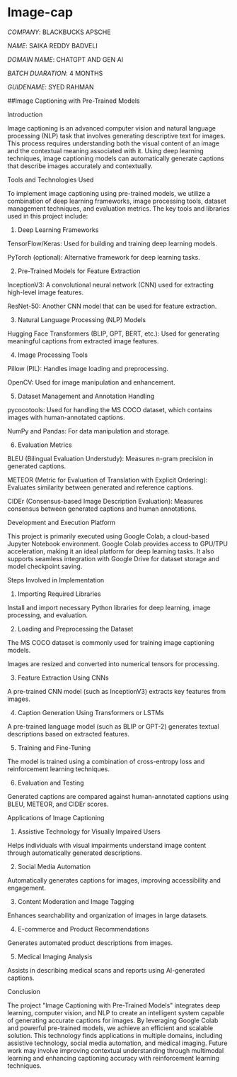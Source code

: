 # Image-cap

*COMPANY*: BLACKBUCKS APSCHE

*NAME*: SAIKA REDDY BADVELI

*DOMAIN NAME*: CHATGPT AND GEN AI

*BATCH DUARATION*: 4 MONTHS

*GUIDENAME*: SYED RAHMAN

##Image Captioning with Pre-Trained Models

Introduction

Image captioning is an advanced computer vision and natural language processing (NLP) task that involves generating descriptive text for images. This process requires understanding both the visual content of an image and the contextual meaning associated with it. Using deep learning techniques, image captioning models can automatically generate captions that describe images accurately and contextually.

Tools and Technologies Used

To implement image captioning using pre-trained models, we utilize a combination of deep learning frameworks, image processing tools, dataset management techniques, and evaluation metrics. The key tools and libraries used in this project include:

1. Deep Learning Frameworks

TensorFlow/Keras: Used for building and training deep learning models.

PyTorch (optional): Alternative framework for deep learning tasks.

2. Pre-Trained Models for Feature Extraction

InceptionV3: A convolutional neural network (CNN) used for extracting high-level image features.

ResNet-50: Another CNN model that can be used for feature extraction.

3. Natural Language Processing (NLP) Models

Hugging Face Transformers (BLIP, GPT, BERT, etc.): Used for generating meaningful captions from extracted image features.

4. Image Processing Tools

Pillow (PIL): Handles image loading and preprocessing.

OpenCV: Used for image manipulation and enhancement.

5. Dataset Management and Annotation Handling

pycocotools: Used for handling the MS COCO dataset, which contains images with human-annotated captions.

NumPy and Pandas: For data manipulation and storage.

6. Evaluation Metrics

BLEU (Bilingual Evaluation Understudy): Measures n-gram precision in generated captions.

METEOR (Metric for Evaluation of Translation with Explicit Ordering): Evaluates similarity between generated and reference captions.

CIDEr (Consensus-based Image Description Evaluation): Measures consensus between generated captions and human annotations.

Development and Execution Platform

This project is primarily executed using Google Colab, a cloud-based Jupyter Notebook environment. Google Colab provides access to GPU/TPU acceleration, making it an ideal platform for deep learning tasks. It also supports seamless integration with Google Drive for dataset storage and model checkpoint saving.

Steps Involved in Implementation

1. Importing Required Libraries

Install and import necessary Python libraries for deep learning, image processing, and evaluation.

2. Loading and Preprocessing the Dataset

The MS COCO dataset is commonly used for training image captioning models.

Images are resized and converted into numerical tensors for processing.

3. Feature Extraction Using CNNs

A pre-trained CNN model (such as InceptionV3) extracts key features from images.

4. Caption Generation Using Transformers or LSTMs

A pre-trained language model (such as BLIP or GPT-2) generates textual descriptions based on extracted features.

5. Training and Fine-Tuning

The model is trained using a combination of cross-entropy loss and reinforcement learning techniques.

6. Evaluation and Testing

Generated captions are compared against human-annotated captions using BLEU, METEOR, and CIDEr scores.

Applications of Image Captioning

1. Assistive Technology for Visually Impaired Users

Helps individuals with visual impairments understand image content through automatically generated descriptions.

2. Social Media Automation

Automatically generates captions for images, improving accessibility and engagement.

3. Content Moderation and Image Tagging

Enhances searchability and organization of images in large datasets.

4. E-commerce and Product Recommendations

Generates automated product descriptions from images.

5. Medical Imaging Analysis

Assists in describing medical scans and reports using AI-generated captions.

Conclusion

The project "Image Captioning with Pre-Trained Models" integrates deep learning, computer vision, and NLP to create an intelligent system capable of generating accurate captions for images. By leveraging Google Colab and powerful pre-trained models, we achieve an efficient and scalable solution. This technology finds applications in multiple domains, including assistive technology, social media automation, and medical imaging. Future work may involve improving contextual understanding through multimodal learning and enhancing captioning accuracy with reinforcement learning techniques.
